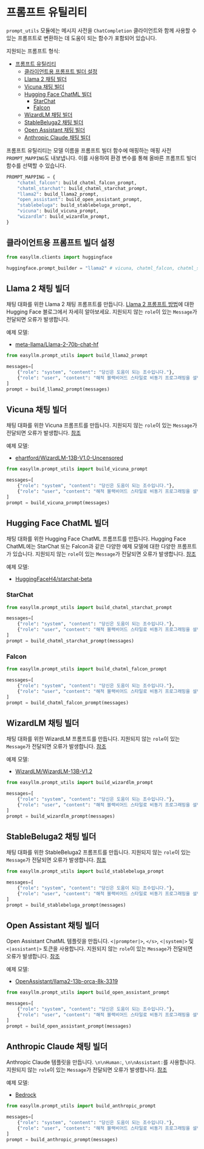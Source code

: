 # 프롬프트 유틸리티

`prompt_utils` 모듈에는 메시지 사전을 `ChatCompletion` 클라이언트와 함께 사용할 수 있는 프롬프트로 변환하는 데 도움이 되는 함수가 포함되어 있습니다.

지원되는 프롬프트 형식:

- [프롬프트 유틸리티](#프롬프트-유틸리티)
  - [클라이언트용 프롬프트 빌더 설정](#클라이언트용-프롬프트-빌더-설정)
  - [Llama 2 채팅 빌더](#Llama-2-채팅-빌더)
  - [Vicuna 채팅 빌더](#Vicuna-채팅-빌더)
  - [Hugging Face ChatML 빌더](#Hugging-Face-ChatML-빌더)
    - [StarChat](#StarChat)
    - [Falcon](#Falcon)
  - [WizardLM 채팅 빌더](#WizardLM-채팅-빌더)
  - [StableBeluga2 채팅 빌더](#StableBeluga2-채팅-빌더)
  - [Open Assistant 채팅 빌더](#Open-Assistant-채팅-빌더)
  - [Anthropic Claude 채팅 빌더](#Anthropic-Claude-채팅-빌더)

프롬프트 유틸리티는 모델 이름을 프롬프트 빌더 함수에 매핑하는 매핑 사전 `PROMPT_MAPPING`도 내보냅니다. 이를 사용하여 환경 변수를 통해 올바른 프롬프트 빌더 함수를 선택할 수 있습니다.

```python
PROMPT_MAPPING = {
    "chatml_falcon": build_chatml_falcon_prompt,
    "chatml_starchat": build_chatml_starchat_prompt,
    "llama2": build_llama2_prompt,
    "open_assistant": build_open_assistant_prompt,
    "stablebeluga": build_stablebeluga_prompt,
    "vicuna": build_vicuna_prompt,
    "wizardlm": build_wizardlm_prompt,
}
```

## 클라이언트용 프롬프트 빌더 설정

```python
from easyllm.clients import huggingface

huggingface.prompt_builder = "llama2" # vicuna, chatml_falcon, chatml_starchat, wizardlm, stablebeluga, open_assistant
```

## Llama 2 채팅 빌더

채팅 대화를 위한 Llama 2 채팅 프롬프트를 만듭니다. [Llama 2 프롬프트 방법](https://huggingface.co/blog/llama2#how-to-prompt-llama-2)에 대한 Hugging Face 블로그에서 자세히 알아보세요. 지원되지 않는 `role`이 있는 `Message`가 전달되면 오류가 발생합니다.

예제 모델:

* [meta-llama/Llama-2-70b-chat-hf](https://huggingface.co/meta-llama/Llama-2-70b-chat-hf)

```python
from easyllm.prompt_utils import build_llama2_prompt

messages=[
    {"role": "system", "content": "당신은 도움이 되는 조수입니다."},
    {"role": "user", "content": "해적 블랙비어드 스타일로 비동기 프로그래밍을 설명해주세요."},
]
prompt = build_llama2_prompt(messages)
```


## Vicuna 채팅 빌더

채팅 대화를 위한 Vicuna 프롬프트를 만듭니다. 지원되지 않는 `role`이 있는 `Message`가 전달되면 오류가 발생합니다. [참조](https://github.com/lm-sys/FastChat/blob/main/docs/vicuna_weights_version.md#prompt-template)

예제 모델:

* [ehartford/WizardLM-13B-V1.0-Uncensored](https://huggingface.co/ehartford/WizardLM-13B-V1.0-Uncensored)


```python
from easyllm.prompt_utils import build_vicuna_prompt

messages=[
    {"role": "system", "content": "당신은 도움이 되는 조수입니다."},
    {"role": "user", "content": "해적 블랙비어드 스타일로 비동기 프로그래밍을 설명해주세요."},
]
prompt = build_vicuna_prompt(messages)
```

## Hugging Face ChatML 빌더

채팅 대화를 위한 Hugging Face ChatML 프롬프트를 만듭니다. Hugging Face ChatML에는 StarChat 또는 Falcon과 같은 다양한 예제 모델에 대한 다양한 프롬프트가 있습니다. 지원되지 않는 `role`이 있는 `Message`가 전달되면 오류가 발생합니다. [참조](https://huggingface.co/HuggingFaceH4/starchat-beta)

예제 모델:
* [HuggingFaceH4/starchat-beta](https://huggingface.co/HuggingFaceH4/starchat-beta)

### StarChat

```python
from easyllm.prompt_utils import build_chatml_starchat_prompt

messages=[
    {"role": "system", "content": "당신은 도움이 되는 조수입니다."},
    {"role": "user", "content": "해적 블랙비어드 스타일로 비동기 프로그래밍을 설명해주세요."},
]
prompt = build_chatml_starchat_prompt(messages)
```

### Falcon

```python
from easyllm.prompt_utils import build_chatml_falcon_prompt

messages=[
    {"role": "system", "content": "당신은 도움이 되는 조수입니다."},
    {"role": "user", "content": "해적 블랙비어드 스타일로 비동기 프로그래밍을 설명해주세요."},
]
prompt = build_chatml_falcon_prompt(messages)
```

## WizardLM 채팅 빌더

채팅 대화를 위한 WizardLM 프롬프트를 만듭니다. 지원되지 않는 `role`이 있는 `Message`가 전달되면 오류가 발생합니다. [참조](https://github.com/nlpxucan/WizardLM/blob/main/WizardLM/src/infer_wizardlm13b.py#L79)

예제 모델:

* [WizardLM/WizardLM-13B-V1.2](https://huggingface.co/WizardLM/WizardLM-13B-V1.2)

```python
from easyllm.prompt_utils import build_wizardlm_prompt

messages=[
    {"role": "system", "content": "당신은 도움이 되는 조수입니다."},
    {"role": "user", "content": "해적 블랙비어드 스타일로 비동기 프로그래밍을 설명해주세요."},
]
prompt = build_wizardlm_prompt(messages)
```

## StableBeluga2 채팅 빌더

채팅 대화를 위한 StableBeluga2 프롬프트를 만듭니다. 지원되지 않는 `role`이 있는 `Message`가 전달되면 오류가 발생합니다. [참조](https://huggingface.co/stabilityai/StableBeluga2)

```python
from easyllm.prompt_utils import build_stablebeluga_prompt

messages=[
    {"role": "system", "content": "당신은 도움이 되는 조수입니다."},
    {"role": "user", "content": "해적 블랙비어드 스타일로 비동기 프로그래밍을 설명해주세요."},
]
prompt = build_stablebeluga_prompt(messages)
```

## Open Assistant 채팅 빌더

Open Assistant ChatML 템플릿을 만듭니다. `<|prompter|>`, `</s>`, `<|system|>` 및 `<|assistant|>` 토큰을 사용합니다. 지원되지 않는 `role`이 있는 `Message`가 전달되면 오류가 발생합니다. [참조](https://huggingface.co/OpenAssistant/llama2-13b-orca-8k-33192)

예제 모델:

* [OpenAssistant/llama2-13b-orca-8k-3319](https://huggingface.co/OpenAssistant/llama2-13b-orca-8k-33192)

```python
from easyllm.prompt_utils import build_open_assistant_prompt

messages=[
    {"role": "system", "content": "당신은 도움이 되는 조수입니다."},
    {"role": "user", "content": "해적 블랙비어드 스타일로 비동기 프로그래밍을 설명해주세요."},
]
prompt = build_open_assistant_prompt(messages)
```

## Anthropic Claude 채팅 빌더

Anthropic Claude 템플릿을 만듭니다. `\n\nHuman:`, `\n\nAssistant:`를 사용합니다. 지원되지 않는 `role`이 있는 `Message`가 전달되면 오류가 발생합니다. [참조](https://docs.anthropic.com/claude/docs/introduction-to-prompt-design)

예제 모델:

* [Bedrock](https://aws.amazon.com/bedrock/claude/)

```python
from easyllm.prompt_utils import build_anthropic_prompt

messages=[
    {"role": "system", "content": "당신은 도움이 되는 조수입니다."},
    {"role": "user", "content": "해적 블랙비어드 스타일로 비동기 프로그래밍을 설명해주세요."},
]
prompt = build_anthropic_prompt(messages)
```

